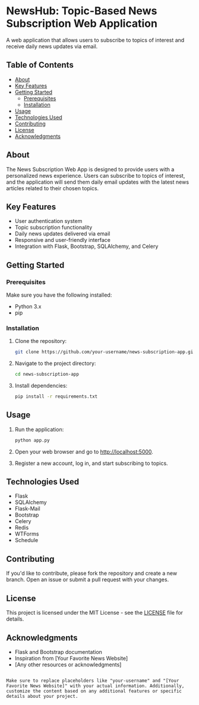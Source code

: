 # NewsHub: Topic-Based News Subscription Web Application

A web application that allows users to subscribe to topics of interest and receive daily news updates via email.

## Table of Contents

- [About](#about)
- [Key Features](#key-features)
- [Getting Started](#getting-started)
  - [Prerequisites](#prerequisites)
  - [Installation](#installation)
- [Usage](#usage)
- [Technologies Used](#technologies-used)
- [Contributing](#contributing)
- [License](#license)
- [Acknowledgments](#acknowledgments)

## About

The News Subscription Web App is designed to provide users with a personalized news experience. Users can subscribe to topics of interest, and the application will send them daily email updates with the latest news articles related to their chosen topics.

## Key Features

- User authentication system
- Topic subscription functionality
- Daily news updates delivered via email
- Responsive and user-friendly interface
- Integration with Flask, Bootstrap, SQLAlchemy, and Celery

## Getting Started

### Prerequisites

Make sure you have the following installed:

- Python 3.x
- pip

### Installation

1. Clone the repository:

   ```bash
   git clone https://github.com/your-username/news-subscription-app.git
   ```

2. Navigate to the project directory:

   ```bash
   cd news-subscription-app
   ```

3. Install dependencies:

   ```bash
   pip install -r requirements.txt
   ```

## Usage

1. Run the application:

   ```bash
   python app.py
   ```

2. Open your web browser and go to [http://localhost:5000](http://localhost:5000).

3. Register a new account, log in, and start subscribing to topics.

## Technologies Used

- Flask
- SQLAlchemy
- Flask-Mail
- Bootstrap
- Celery
- Redis
- WTForms
- Schedule

## Contributing

If you'd like to contribute, please fork the repository and create a new branch. Open an issue or submit a pull request with your changes.

## License

This project is licensed under the MIT License - see the [LICENSE](LICENSE) file for details.

## Acknowledgments

- Flask and Bootstrap documentation
- Inspiration from [Your Favorite News Website]
- [Any other resources or acknowledgments]

```

Make sure to replace placeholders like "your-username" and "[Your Favorite News Website]" with your actual information. Additionally, customize the content based on any additional features or specific details about your project.

